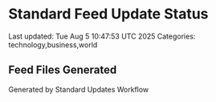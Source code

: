 # Standard Feed Update Status
Last updated: Tue Aug  5 10:47:53 UTC 2025
Categories: technology,business,world

## Feed Files Generated

Generated by Standard Updates Workflow
